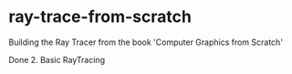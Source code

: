 # ray-trace-from-scratch
Building the Ray Tracer from the book 'Computer Graphics from Scratch'

Done
2. Basic RayTracing
